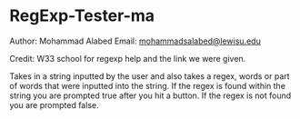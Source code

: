 # RegExp-Tester-ma

Author: Mohammad Alabed
Email: mohammadsalabed@lewisu.edu

Credit: W33 school for regexp help and the link we were given.

Takes in a string inputted by the user and also takes a regex, words or part of words that were inputted into the string. If the regex is found within the string you are prompted 
true after you hit a button. If the regex is not found you are prompted false.
